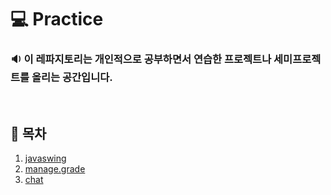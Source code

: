 # 💻 Practice
### 🔉 이 레파지토리는 개인적으로 공부하면서 연습한 프로젝트나 세미프로젝트를 올리는 공간입니다.
<br>

## 📑 목차

1. [javaswing](https://github.com/Determination-github/Practice/tree/master/javaswing)
2. [manage.grade](https://github.com/Determination-github/Practice/tree/master/manage.grade)
3. [chat](https://github.com/Determination-github/Practice/tree/master/chat)



